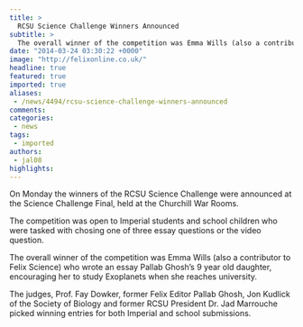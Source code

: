 ```yaml
---
title: >
  RCSU Science Challenge Winners Announced
subtitle: >
  The overall winner of the competition was Emma Wills (also a contributor to Felix Science) who wrote an essay Pallab Ghosh’s 9 year old daughter, encouraging her to study Exoplanets when she reaches university.
date: "2014-03-24 03:30:22 +0000"
image: "http://felixonline.co.uk/"
headline: true
featured: true
imported: true
aliases:
 - /news/4494/rcsu-science-challenge-winners-announced
comments:
categories:
 - news
tags:
 - imported
authors:
 - jal08
highlights:
---
```


On Monday the winners of the RCSU Science Challenge were announced at the Science Challenge Final, held at the Churchill War Rooms.

The competition was open to Imperial students and school children who were tasked with chosing one of three essay questions or the video question.

The overall winner of the competition was Emma Wills (also a contributor to Felix Science) who wrote an essay Pallab Ghosh’s 9 year old daughter, encouraging her to study Exoplanets when she reaches university.

The judges, Prof. Fay Dowker, former Felix Editor Pallab Ghosh, Jon Kudlick of the Society of Biology and former RCSU President Dr. Jad Marrouche picked winning entries for both Imperial and school submissions.
